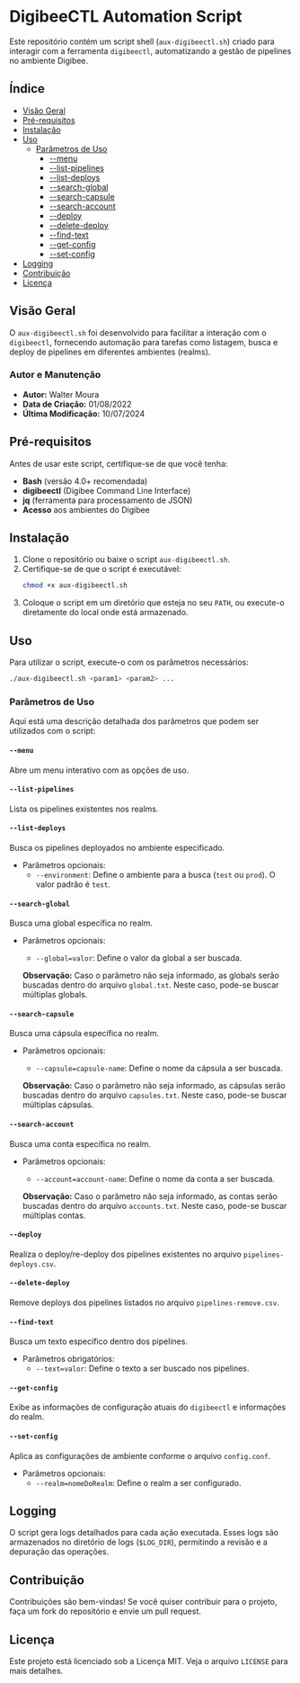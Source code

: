 # DigibeeCTL Automation Script

Este repositório contém um script shell (`aux-digibeectl.sh`) criado para interagir com a ferramenta `digibeectl`, automatizando a gestão de pipelines no ambiente Digibee.

## Índice

- [Visão Geral](#visão-geral)
- [Pré-requisitos](#pré-requisitos)
- [Instalação](#instalação)
- [Uso](#uso)
  - [Parâmetros de Uso](#parâmetros-de-uso)
    - [--menu](#--menu)
    - [--list-pipelines](#--list-pipelines)
    - [--list-deploys](#--list-deploys)
    - [--search-global](#--search-global)
    - [--search-capsule](#--search-capsule)
    - [--search-account](#--search-account)
    - [--deploy](#--deploy)
    - [--delete-deploy](#--delete-deploy)
    - [--find-text](#--find-text)
    - [--get-config](#--get-config)
    - [--set-config](#--set-config)
- [Logging](#logging)
- [Contribuição](#contribuição)
- [Licença](#licença)

## Visão Geral

O `aux-digibeectl.sh` foi desenvolvido para facilitar a interação com o `digibeectl`, fornecendo automação para tarefas como listagem, busca e deploy de pipelines em diferentes ambientes (realms).

### Autor e Manutenção

- **Autor:** Walter Moura
- **Data de Criação:** 01/08/2022
- **Última Modificação:** 10/07/2024

## Pré-requisitos

Antes de usar este script, certifique-se de que você tenha:

- **Bash** (versão 4.0+ recomendada)
- **digibeectl** (Digibee Command Line Interface)
- **jq** (ferramenta para processamento de JSON)
- **Acesso** aos ambientes do Digibee

## Instalação

1. Clone o repositório ou baixe o script `aux-digibeectl.sh`.
2. Certifique-se de que o script é executável:
   ```bash
   chmod +x aux-digibeectl.sh
   ```
3. Coloque o script em um diretório que esteja no seu `PATH`, ou execute-o diretamente do local onde está armazenado.

## Uso

Para utilizar o script, execute-o com os parâmetros necessários:

```bash
./aux-digibeectl.sh <param1> <param2> ...
```

### Parâmetros de Uso

Aqui está uma descrição detalhada dos parâmetros que podem ser utilizados com o script:

#### `--menu`

Abre um menu interativo com as opções de uso.

#### `--list-pipelines`

Lista os pipelines existentes nos realms.

#### `--list-deploys`

Busca os pipelines deployados no ambiente especificado.

- Parâmetros opcionais:
  - `--environment`: Define o ambiente para a busca (`test` ou `prod`). O valor padrão é `test`.

#### `--search-global`

Busca uma global específica no realm.

- Parâmetros opcionais:
  - `--global=valor`: Define o valor da global a ser buscada.
  
  **Observação:** Caso o parâmetro não seja informado, as globals serão buscadas dentro do arquivo `global.txt`. Neste caso, pode-se buscar múltiplas globals.

#### `--search-capsule`

Busca uma cápsula específica no realm.

- Parâmetros opcionais:
  - `--capsule=capsule-name`: Define o nome da cápsula a ser buscada.
  
  **Observação:** Caso o parâmetro não seja informado, as cápsulas serão buscadas dentro do arquivo `capsules.txt`. Neste caso, pode-se buscar múltiplas cápsulas.

#### `--search-account`

Busca uma conta específica no realm.

- Parâmetros opcionais:
  - `--account=account-name`: Define o nome da conta a ser buscada.
  
  **Observação:** Caso o parâmetro não seja informado, as contas serão buscadas dentro do arquivo `accounts.txt`. Neste caso, pode-se buscar múltiplas contas.

#### `--deploy`

Realiza o deploy/re-deploy dos pipelines existentes no arquivo `pipelines-deploys.csv`.

#### `--delete-deploy`

Remove deploys dos pipelines listados no arquivo `pipelines-remove.csv`.

#### `--find-text`

Busca um texto específico dentro dos pipelines.

- Parâmetros obrigatórios:
  - `--text=valor`: Define o texto a ser buscado nos pipelines.

#### `--get-config`

Exibe as informações de configuração atuais do `digibeectl` e informações do realm.

#### `--set-config`

Aplica as configurações de ambiente conforme o arquivo `config.conf`.

- Parâmetros opcionais:
  - `--realm=nomeDoRealm`: Define o realm a ser configurado.

## Logging

O script gera logs detalhados para cada ação executada. Esses logs são armazenados no diretório de logs (`$LOG_DIR`), permitindo a revisão e a depuração das operações.

## Contribuição

Contribuições são bem-vindas! Se você quiser contribuir para o projeto, faça um fork do repositório e envie um pull request.

## Licença

Este projeto está licenciado sob a Licença MIT. Veja o arquivo `LICENSE` para mais detalhes.